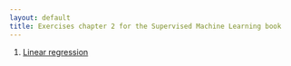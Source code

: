 ```yaml
---
layout: default
title: Exercises chapter 2 for the Supervised Machine Learning book
---
```


1. [Linear regression](linear-regression-1.md)
